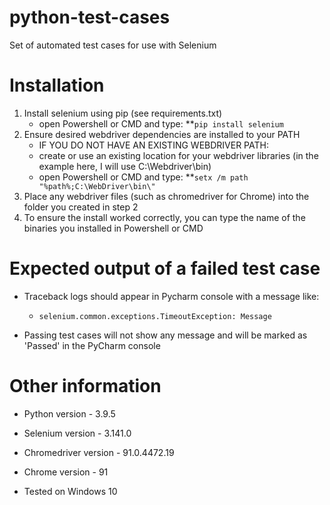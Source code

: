 # python-test-cases
 Set of automated test cases for use with Selenium

# Installation
 1. Install selenium using pip (see requirements.txt)
     * open Powershell or CMD and type: 
     **`pip install selenium`
 2. Ensure desired webdriver dependencies are installed to your PATH
     * IF YOU DO NOT HAVE AN EXISTING WEBDRIVER PATH: 
	* create or use an existing location for your webdriver libraries (in the example here, I will use C:\Webdriver\bin)
	* open Powershell or CMD and type: 
	**`setx /m path "%path%;C:\WebDriver\bin\"`
 3. Place any webdriver files (such as chromedriver for Chrome) into the folder you created in step 2
 4. To ensure the install worked correctly, you can type the name of the binaries you installed in Powershell or CMD

# Expected output of a failed test case
 * Traceback logs should appear in Pycharm console with a message like:
     * `selenium.common.exceptions.TimeoutException: Message`

 * Passing test cases will not show any message and will be marked as 'Passed' in the PyCharm console

# Other information
 * Python version - 3.9.5
 * Selenium version - 3.141.0
 * Chromedriver version - 91.0.4472.19
 * Chrome version - 91
 
 * Tested on Windows 10




